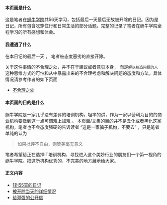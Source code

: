 #### 本页面是什么
这是笔者在[蜗牛学院](http://www.woniuxy.com/)共56天学习，包括最后一天最后无故被开除的日记。因为是日记，所有包含吃穿住行和日常生活的部分话题。完整的记录了笔者在蜗牛学院全程学习的所有感想和体会。

####  我遭遇了什么
在本日记的最后一天 ， 笔者被态度恶劣的直接开除。

关于这件事情的不合理之处，并不在于建议或者意见本身， 而是`解决制造问题的人`这种思维方式的可怕和从中暴露出来的不合理考虑和解决问题的态度和方法。具体情况请参考作者的如下页面

- [不合理之处](https://github.com/woniu-daily/woniu-daily/blob/master/%E4%B8%8D%E5%90%88%E7%90%86%E4%B9%8B%E5%A4%84.md)

####  本页面的目的是什么
蜗牛学院是一家几乎没有差评的培训机构，坦率的讲，作为一家以营利为目的的商业机构要做到这一点可谓难上加难 。 本页面/文集的目的并不是丑化或者黑化这家机构，笔者也不会态度强硬的告诉读者 “这是一家骗子机构，不要去” ，只是笔者单纯的认为
> 如果批评不自由，则赞美毫无意义

笔者希望给正在选择IT培训机构，寻找进入这个美妙行业的朋友们一个第一视角的蜗牛学院。把这所机构优秀的，不完美的地方展示给大家。

#### 正文内容
 - [1到55天的日记](https://github.com/woniu-daily/woniu-daily/tree/master/%E6%97%A5%E8%AE%B0%E5%85%A8%E6%96%87)
 - [被开除当天的详细情况](https://github.com/woniu-daily/woniu-daily/blob/master/%E8%9C%97%E7%89%9B%E6%97%A5%E8%AE%B0-%E6%9C%80%E5%90%8E%E4%B8%80%E5%A4%A9.md)
 - [给邓强的公开信](https://github.com/woniu-daily/woniu-daily/blob/master/%E5%85%B6%E4%BB%96%E9%A1%B5%E9%9D%A2/%E7%BB%99%E9%82%93%E5%BC%BA%E7%9A%84%E5%85%AC%E5%BC%80%E4%BF%A1.md)
 
 


